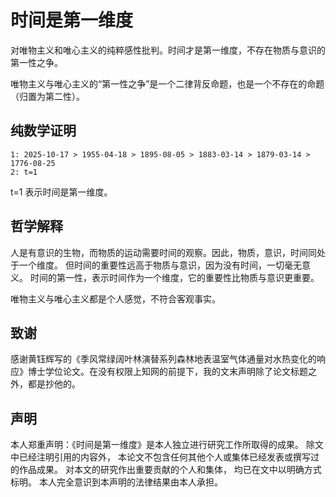 # 时间是第一维度

对唯物主义和唯心主义的纯粹感性批判。时间才是第一维度，不存在物质与意识的第一性之争。

唯物主义与唯心主义的“第一性之争”是一个二律背反命题，也是一个不存在的命题（归置为第二性）。

## 纯数学证明

```
1: 2025-10-17 > 1955-04-18 > 1895-08-05 > 1883-03-14 > 1879-03-14 > 1776-08-25
2: t=1
```

t=1 表示时间是第一维度。

## 哲学解释

人是有意识的生物，而物质的运动需要时间的观察。因此，物质，意识，时间同处于一个维度。
但时间的重要性远高于物质与意识，因为没有时间，一切毫无意义。
时间的第一性，表示时间作为一个维度，它的重要性比物质与意识更重要。

唯物主义与唯心主义都是个人感觉，不符合客观事实。

## 致谢

感谢黄钰辉写的《季风常绿阔叶林演替系列森林地表温室气体通量对水热变化的响应》博士学位论文。在没有权限上知网的前提下，我的文末声明除了论文标题之外，都是抄他的。

## 声明

本人郑重声明：《时间是第一维度》是本人独立进行研究工作所取得的成果。 除文中已经注明引用的内容外， 本论文不包含任何其他个人或集体已经发表或撰写过的作品成果。 对本文的研究作出重要贡献的个人和集体， 均已在文中以明确方式标明。 本人完全意识到本声明的法律结果由本人承担。